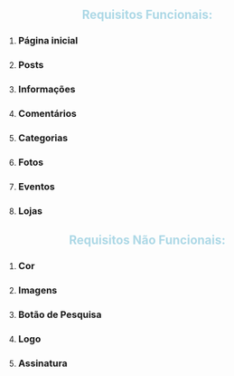 <h2><center>
<span style="color:lightblue">Requisitos Funcionais:
</span>
</h2></center>

<ol>
<li><h3>Página inicial</h3></li>
<li><h3>Posts</h3></li>
<li><h3>Informações</h3></li>
<li><h3>Comentários</h3></li>
<li><h3>Categorias</h3></li>
<li><h3>Fotos</h3></li>
<li><h3>Eventos</h3></li>
<li><h3>Lojas</h3></li>
</ol>

<h2><center>
<span style="color:lightblue">Requisitos Não Funcionais:
</span>
</h2></center>

<ol>
<li><h3>Cor</h3></li>
<li><h3>Imagens</h3></li>
<li><h3>Botão de Pesquisa</h3></li>
<li><h3>Logo</h3></li>
<li><h3>Assinatura</h3></li>
